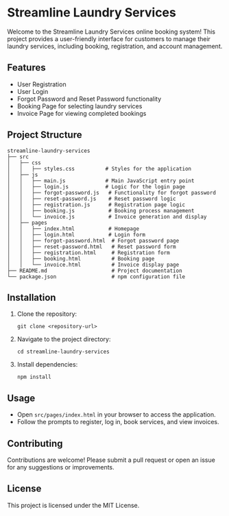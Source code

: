 # Streamline Laundry Services

Welcome to the Streamline Laundry Services online booking system! This project provides a user-friendly interface for customers to manage their laundry services, including booking, registration, and account management.

## Features

- User Registration
- User Login
- Forgot Password and Reset Password functionality
- Booking Page for selecting laundry services
- Invoice Page for viewing completed bookings

## Project Structure

```
streamline-laundry-services
├── src
│   ├── css
│   │   ├── styles.css          # Styles for the application
│   ├── js
│   │   ├── main.js             # Main JavaScript entry point
│   │   ├── login.js            # Logic for the login page
│   │   ├── forgot-password.js   # Functionality for forgot password
│   │   ├── reset-password.js    # Reset password logic
│   │   ├── registration.js      # Registration page logic
│   │   ├── booking.js           # Booking process management
│   │   └── invoice.js           # Invoice generation and display
│   ├── pages
│   │   ├── index.html           # Homepage
│   │   ├── login.html           # Login form
│   │   ├── forgot-password.html  # Forgot password page
│   │   ├── reset-password.html   # Reset password form
│   │   ├── registration.html     # Registration form
│   │   ├── booking.html          # Booking page
│   │   └── invoice.html          # Invoice display page
├── README.md                     # Project documentation
└── package.json                  # npm configuration file
```

## Installation

1. Clone the repository:
   ```
   git clone <repository-url>
   ```

2. Navigate to the project directory:
   ```
   cd streamline-laundry-services
   ```

3. Install dependencies:
   ```
   npm install
   ```

## Usage

- Open `src/pages/index.html` in your browser to access the application.
- Follow the prompts to register, log in, book services, and view invoices.

## Contributing

Contributions are welcome! Please submit a pull request or open an issue for any suggestions or improvements.

## License

This project is licensed under the MIT License.